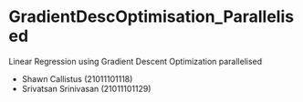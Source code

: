# GradientDescOptimisation_Parallelised
Linear Regression using Gradient Descent Optimization parallelised

- Shawn Callistus (21011101118)
- Srivatsan Srinivasan (21011101129)
